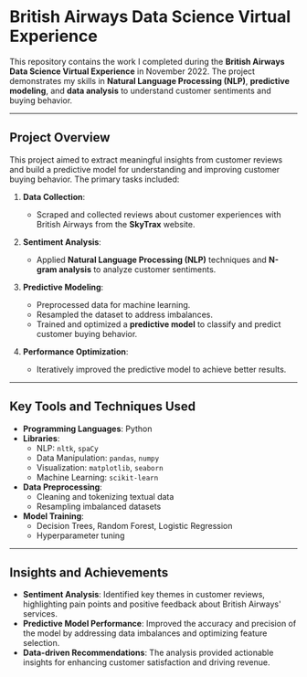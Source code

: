 # British Airways Data Science Virtual Experience

This repository contains the work I completed during the **British Airways Data Science Virtual Experience** in November 2022. The project demonstrates my skills in **Natural Language Processing (NLP)**, **predictive modeling**, and **data analysis** to understand customer sentiments and buying behavior.

---

## Project Overview

This project aimed to extract meaningful insights from customer reviews and build a predictive model for understanding and improving customer buying behavior. The primary tasks included:

1. **Data Collection**: 
   - Scraped and collected reviews about customer experiences with British Airways from the **SkyTrax** website.

2. **Sentiment Analysis**: 
   - Applied **Natural Language Processing (NLP)** techniques and **N-gram analysis** to analyze customer sentiments.

3. **Predictive Modeling**:
   - Preprocessed data for machine learning.
   - Resampled the dataset to address imbalances.
   - Trained and optimized a **predictive model** to classify and predict customer buying behavior.

4. **Performance Optimization**:
   - Iteratively improved the predictive model to achieve better results.

---

## Key Tools and Techniques Used

- **Programming Languages**: Python
- **Libraries**:
  - NLP: `nltk`, `spaCy`
  - Data Manipulation: `pandas`, `numpy`
  - Visualization: `matplotlib`, `seaborn`
  - Machine Learning: `scikit-learn`
- **Data Preprocessing**:
  - Cleaning and tokenizing textual data
  - Resampling imbalanced datasets
- **Model Training**:
  - Decision Trees, Random Forest, Logistic Regression
  - Hyperparameter tuning

---

## Insights and Achievements

- **Sentiment Analysis**: Identified key themes in customer reviews, highlighting pain points and positive feedback about British Airways' services.
- **Predictive Model Performance**: Improved the accuracy and precision of the model by addressing data imbalances and optimizing feature selection.
- **Data-driven Recommendations**: The analysis provided actionable insights for enhancing customer satisfaction and driving revenue.
